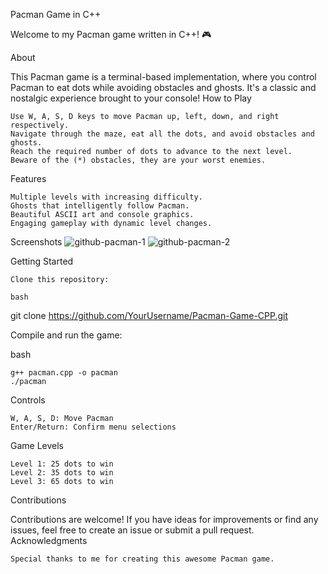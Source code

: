 Pacman Game in C++

Welcome to my Pacman game written in C++! 🎮

About

This Pacman game is a terminal-based implementation, where you control Pacman to eat dots while avoiding obstacles and ghosts. It's a classic and nostalgic experience brought to your console!
How to Play

    Use W, A, S, D keys to move Pacman up, left, down, and right respectively.
    Navigate through the maze, eat all the dots, and avoid obstacles and ghosts.
    Reach the required number of dots to advance to the next level.
    Beware of the (*) obstacles, they are your worst enemies.

Features

    Multiple levels with increasing difficulty.
    Ghosts that intelligently follow Pacman.
    Beautiful ASCII art and console graphics.
    Engaging gameplay with dynamic level changes.

Screenshots
![github-pacman-1](https://github.com/AsadShayan/PACMAN-GAME-CPP/assets/153836414/faee4cbc-4fee-46b0-8dca-87ea49f38aa7)
![github-pacman-2](https://github.com/AsadShayan/PACMAN-GAME-CPP/assets/153836414/2ffe35dc-d75b-4b53-ade3-f7da3e64553e)

Getting Started

    Clone this repository:

    bash

git clone https://github.com/YourUsername/Pacman-Game-CPP.git

Compile and run the game:

bash

    g++ pacman.cpp -o pacman
    ./pacman

Controls

    W, A, S, D: Move Pacman
    Enter/Return: Confirm menu selections

Game Levels

    Level 1: 25 dots to win
    Level 2: 35 dots to win
    Level 3: 65 dots to win

Contributions

Contributions are welcome! If you have ideas for improvements or find any issues, feel free to create an issue or submit a pull request.
Acknowledgments

    Special thanks to me for creating this awesome Pacman game.

